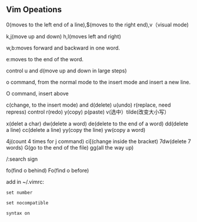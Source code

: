 ## Vim Opeations

0(moves to the left end of a line),$(moves to the right end),v（visual mode)

k,j(move up and down) h,l(moves left and right)

w,b:moves forward and backward in one word. 

e:moves to the end of the word. 

control u and d(move up and down in large steps)

o command, from the normal mode to the insert mode and insert a new line. 

O command, insert above

c(change, to the insert mode) and d(delete) u(undo) r(replace, need repress) control r(redo) y(copy) p(paste) v(选中）tilde(改变大小写）

x(delet a char) dw(delete a word) de(delete to the end of a word) dd(delete a line) cc(delete a line) yy(copy the line) yw(copy a word)

4j(count 4 times for j command) ci[(change inside the bracket) 7dw(delete 7 words)
G(go to the end of the file) gg(all the way up)

/:search sign

fo(find o behind)
Fo(find o before)

add in ~/.vimrc:
```
set number

set nocompatible

syntax on
```
